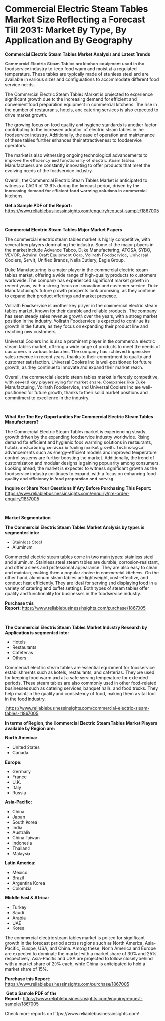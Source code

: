 <p><h1>Commercial Electric Steam Tables Market Size Reflecting a Forecast Till 2031: Market By Type, By Application and By Geography</h1></p><p><strong>Commercial Electric Steam Tables Market Analysis and Latest Trends</strong></p>
<p><p>Commercial Electric Steam Tables are kitchen equipment used in the foodservice industry to keep food warm and moist at a regulated temperature. These tables are typically made of stainless steel and are available in various sizes and configurations to accommodate different food service needs.</p><p>The Commercial Electric Steam Tables Market is projected to experience significant growth due to the increasing demand for efficient and convenient food preparation equipment in commercial kitchens. The rise in the number of restaurants, hotels, and catering services is also expected to drive market growth.</p><p>The growing focus on food quality and hygiene standards is another factor contributing to the increased adoption of electric steam tables in the foodservice industry. Additionally, the ease of operation and maintenance of these tables further enhances their attractiveness to foodservice operators.</p><p>The market is also witnessing ongoing technological advancements to improve the efficiency and functionality of electric steam tables. Manufacturers are constantly innovating to offer products that meet the evolving needs of the foodservice industry.</p><p>Overall, the Commercial Electric Steam Tables Market is anticipated to witness a CAGR of 13.6% during the forecast period, driven by the increasing demand for efficient food warming solutions in commercial kitchens.</p></p>
<p><strong>Get a Sample PDF of the Report:&nbsp;</strong> <a href="https://www.reliablebusinessinsights.com/enquiry/request-sample/1867005">https://www.reliablebusinessinsights.com/enquiry/request-sample/1867005</a></p>
<p>&nbsp;</p>
<p><strong>Commercial Electric Steam Tables Major Market Players</strong></p>
<p><p>The commercial electric steam tables market is highly competitive, with several key players dominating the industry. Some of the major players in the market include Advance Tabco, Duke Manufacturing, ATOSA, SYBO, VEVOR, Admiral Craft Equipment Corp, Vollrath Foodservice, Universal Coolers, ServIt, Unified Brands, Nella Cutlery, Eagle Group.</p><p>Duke Manufacturing is a major player in the commercial electric steam tables market, offering a wide range of high-quality products to customers worldwide. The company has experienced significant market growth in recent years, with a strong focus on innovation and customer service. Duke Manufacturing's future growth prospects look promising, as they continue to expand their product offerings and market presence.</p><p>Vollrath Foodservice is another key player in the commercial electric steam tables market, known for their durable and reliable products. The company has seen steady sales revenue growth over the years, with a strong market position in the industry. Vollrath Foodservice is expected to continue its growth in the future, as they focus on expanding their product line and reaching new customers.</p><p>Universal Coolers Inc is also a prominent player in the commercial electric steam tables market, offering a wide range of products to meet the needs of customers in various industries. The company has achieved impressive sales revenue in recent years, thanks to their commitment to quality and customer satisfaction. Universal Coolers Inc is well-positioned for future growth, as they continue to innovate and expand their market reach.</p><p>Overall, the commercial electric steam tables market is fiercely competitive, with several key players vying for market share. Companies like Duke Manufacturing, Vollrath Foodservice, and Universal Coolers Inc are well-positioned for future growth, thanks to their solid market positions and commitment to excellence in the industry.</p></p>
<p>&nbsp;</p>
<p><strong>What Are The Key Opportunities For Commercial Electric Steam Tables Manufacturers?</strong></p>
<p><p>The Commercial Electric Steam Tables market is experiencing steady growth driven by the expanding foodservice industry worldwide. Rising demand for efficient and hygienic food warming solutions in restaurants, hotels, and catering services is fueling market growth. Technological advancements such as energy-efficient models and improved temperature control systems are further boosting the market. Additionally, the trend of customization and modular designs is gaining popularity among consumers. Looking ahead, the market is expected to witness significant growth as the foodservice industry continues to expand, with a focus on enhancing food quality and efficiency in food preparation and serving.</p></p>
<p><strong>Inquire or Share Your Questions If Any Before Purchasing This Report:</strong> <a href="https://www.reliablebusinessinsights.com/enquiry/pre-order-enquiry/1867005">https://www.reliablebusinessinsights.com/enquiry/pre-order-enquiry/1867005</a></p>
<p>&nbsp;</p>
<p><strong>Market Segmentation</strong></p>
<p><strong>The Commercial Electric Steam Tables Market Analysis by types is segmented into:</strong></p>
<p><ul><li>Stainless Steel</li><li>Aluminum</li></ul></p>
<p><p>Commercial electric steam tables come in two main types: stainless steel and aluminum. Stainless steel steam tables are durable, corrosion-resistant, and offer a sleek and professional appearance. They are also easy to clean and maintain, making them a popular choice in commercial kitchens. On the other hand, aluminum steam tables are lightweight, cost-effective, and conduct heat efficiently. They are ideal for serving and displaying food in a variety of catering and buffet settings. Both types of steam tables offer quality and functionality for businesses in the foodservice industry.</p></p>
<p><strong>Purchase this Report:&nbsp;</strong><a href="https://www.reliablebusinessinsights.com/purchase/1867005">https://www.reliablebusinessinsights.com/purchase/1867005</a></p>
<p>&nbsp;</p>
<p><strong>The Commercial Electric Steam Tables Market Industry Research by Application is segmented into:</strong></p>
<p><ul><li>Hotels</li><li>Restaurants</li><li>Cafeterias</li><li>Others</li></ul></p>
<p><p>Commercial electric steam tables are essential equipment for foodservice establishments such as hotels, restaurants, and cafeterias. They are used for keeping food warm and at a safe serving temperature for extended periods. These steam tables are also commonly used in other food-related businesses such as catering services, banquet halls, and food trucks. They help maintain the quality and consistency of food, making them a vital tool in the food industry.</p></p>
<p><a href="https://www.reliablebusinessinsights.com/commercial-electric-steam-tables-r1867005">&nbsp;https://www.reliablebusinessinsights.com/commercial-electric-steam-tables-r1867005</a></p>
<p><strong>In terms of Region, the Commercial Electric Steam Tables Market Players available by Region are:</strong></p>
<p>
    <p> <strong> North America: </strong>
        <ul>
            <li>United States</li>
            <li>Canada</li>
        </ul>
        </p> 
    <p> <strong> Europe: </strong>
        <ul>
            <li>Germany</li>
            <li>France</li>
            <li>U.K.</li>
            <li>Italy</li>
            <li>Russia</li>
        </ul>
        </p> 
    <p> <strong> Asia-Pacific: </strong>
        <ul>
            <li>China</li>
            <li>Japan</li>
            <li>South Korea</li>
            <li>India</li>
            <li>Australia</li>
            <li>China Taiwan</li>
            <li>Indonesia</li>
            <li>Thailand</li>
            <li>Malaysia</li>
        </ul>
        </p> 
    <p> <strong> Latin America: </strong>
        <ul>
            <li>Mexico</li>
            <li>Brazil</li>
            <li>Argentina Korea</li>
            <li>Colombia</li>
        </ul>
        </p> 
    <p> <strong> Middle East & Africa: </strong>
        <ul>
            <li>Turkey</li>
            <li>Saudi</li>
            <li>Arabia</li>
            <li>UAE</li>
            <li>Korea</li>
        </ul>
    </p>
    </p>
<p><p>The commercial electric steam tables market is poised for significant growth in the forecast period across regions such as North America, Asia-Pacific, Europe, USA, and China. Among these, North America and Europe are expected to dominate the market with a market share of 30% and 25% respectively. Asia-Pacific and USA are projected to follow closely behind with a market share of 20% each, while China is anticipated to hold a market share of 15%.</p></p>
<p><strong>Purchase this Report: </strong><a href="https://www.reliablebusinessinsights.com/purchase/1867005">https://www.reliablebusinessinsights.com/purchase/1867005</a></p>
<p>&nbsp;<strong>Get a Sample PDF of the Report:&nbsp;&nbsp;</strong><a href="https://www.reliablebusinessinsights.com/enquiry/request-sample/1867005">https://www.reliablebusinessinsights.com/enquiry/request-sample/1867005</a></p>
<p><strong></strong></p>
<p>Check more reports on https://www.reliablebusinessinsights.com/</p>